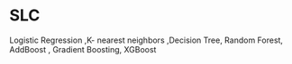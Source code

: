 # SLC
Logistic Regression ,K- nearest neighbors ,Decision Tree, Random Forest, AddBoost , Gradient Boosting, XGBoost
